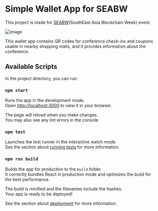 # Simple Wallet App for SEABW

This project is made for [SEABW](https://seablockchainweek.org/)(SouthEast Asia Blockchain Week) event.

![image](https://github.com/JunnieLee/cosmo-RN/assets/33515577/753cbe05-bd53-4ade-85fa-c9eb8b0a4793)

This wallet app contains QR codes for conference check-ins and coupons usable in nearby shopping malls, and it provides information about the conference.
 
## Available Scripts

In the project directory, you can run:

### `npm start`

Runs the app in the development mode.\
Open [http://localhost:3000](http://localhost:3000) to view it in your browser.

The page will reload when you make changes.\
You may also see any lint errors in the console.

### `npm test`

Launches the test runner in the interactive watch mode.\
See the section about [running tests](https://facebook.github.io/create-react-app/docs/running-tests) for more information.

### `npm run build`

Builds the app for production to the `build` folder.\
It correctly bundles React in production mode and optimizes the build for the best performance.

The build is minified and the filenames include the hashes.\
Your app is ready to be deployed!

See the section about [deployment](https://facebook.github.io/create-react-app/docs/deployment) for more information.

